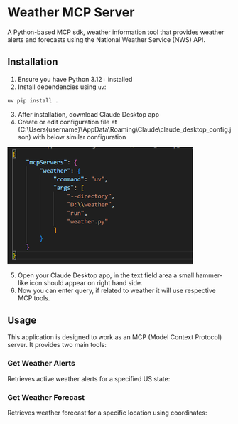 # Weather MCP Server

A Python-based MCP sdk, weather information tool that provides weather alerts and forecasts using the National Weather Service (NWS) API.

## Installation

1. Ensure you have Python 3.12+ installed
2. Install dependencies using `uv`:
```sh
uv pip install .
```
3. After installation, download Claude Desktop app
4. Create or edit configuration file at (C:\Users\{username}\AppData\Roaming\Claude\claude_desktop_config.json) with below similar configuration

![Configuration Example](./image.png)

5. Open your Claude Desktop app, in the text field area a small hammer-like icon should appear on right hand side.
6. Now you can enter query, if related to weather it will use respective MCP tools.

## Usage

This application is designed to work as an MCP (Model Context Protocol) server. It provides two main tools:

### Get Weather Alerts

Retrieves active weather alerts for a specified US state:

### Get Weather Forecast

Retrieves weather forecast for a specific location using coordinates:

